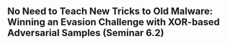 ## No Need to Teach New Tricks to Old Malware: Winning an Evasion Challenge with XOR-based Adversarial Samples (Seminar 6.2)


